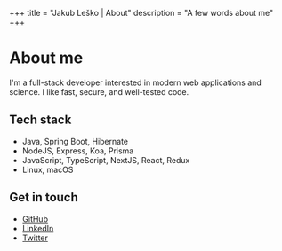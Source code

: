 +++
title       = "Jakub Leško | About"
description = "A few words about me"
+++

# About me

I'm a full-stack developer interested in modern web applications and science. I like fast, secure, and well-tested code.

## Tech stack

- Java, Spring Boot, Hibernate
- NodeJS, Express, Koa, Prisma
- JavaScript, TypeScript, NextJS, React, Redux
- Linux, macOS

## Get in touch

- [GitHub](https://github.com/kubadlo)
- [LinkedIn](https://www.linkedin.com/in/jakublesko/)
- [Twitter](https://twitter.com/kubadlo)
